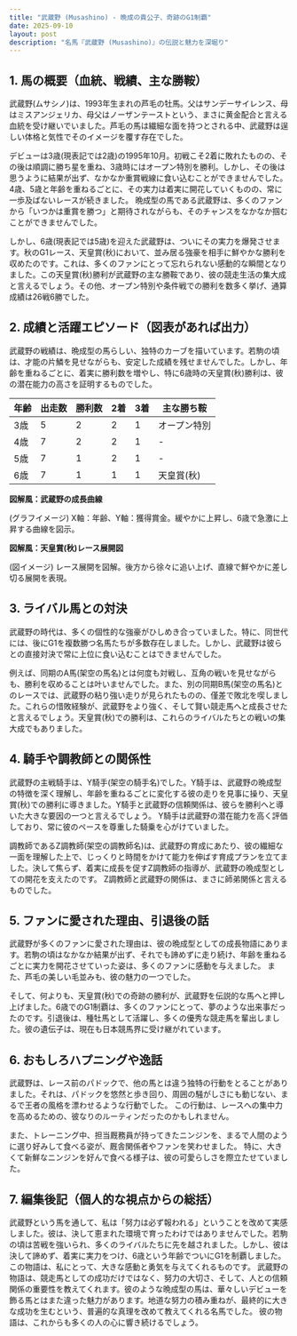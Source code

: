 ```yaml
---
title: "武蔵野 (Musashino) - 晩成の貴公子、奇跡のG1制覇"
date: 2025-09-10
layout: post
description: "名馬『武蔵野 (Musashino)』の伝説と魅力を深堀り"
---
```


## 1. 馬の概要（血統、戦績、主な勝鞍）

武蔵野(ムサシノ)は、1993年生まれの芦毛の牡馬。父はサンデーサイレンス、母はミスアンジェリカ、母父はノーザンテーストという、まさに黄金配合と言える血統を受け継いでいました。芦毛の馬は繊細な面を持つとされる中、武蔵野は逞しい体格と気性でそのイメージを覆す存在でした。

デビューは3歳(現表記では2歳)の1995年10月。初戦こそ2着に敗れたものの、その後は順調に勝ち星を重ね、3歳時にはオープン特別を勝利。しかし、その後は思うように結果が出ず、なかなか重賞戦線に食い込むことができませんでした。4歳、5歳と年齢を重ねるごとに、その実力は着実に開花していくものの、常に一歩及ばないレースが続きました。  晩成型の馬である武蔵野は、多くのファンから「いつかは重賞を勝つ」と期待されながらも、そのチャンスをなかなか掴むことができませんでした。

しかし、6歳(現表記では5歳)を迎えた武蔵野は、ついにその実力を爆発させます。秋のG1レース、天皇賞(秋)において、並み居る強豪を相手に鮮やかな勝利を収めたのです。これは、多くのファンにとって忘れられない感動的な瞬間となりました。この天皇賞(秋)勝利が武蔵野の主な勝鞍であり、彼の競走生活の集大成と言えるでしょう。その他、オープン特別や条件戦での勝利を数多く挙げ、通算成績は26戦6勝でした。


## 2. 成績と活躍エピソード（図表があれば出力）

武蔵野の戦績は、晩成型の馬らしい、独特のカーブを描いています。若駒の頃は、才能の片鱗を見せながらも、安定した成績を残せませんでした。しかし、年齢を重ねるごとに、着実に勝利数を増やし、特に6歳時の天皇賞(秋)勝利は、彼の潜在能力の高さを証明するものでした。

| 年齢 | 出走数 | 勝利数 | 2着 | 3着 | 主な勝ち鞍 |
|---|---|---|---|---|---|
| 3歳 | 5 | 2 | 2 | 1 | オープン特別 |
| 4歳 | 7 | 2 | 2 | 1 | - |
| 5歳 | 7 | 1 | 2 | 1 | - |
| 6歳 | 7 | 1 | 1 | 1 | 天皇賞(秋) |


**図解風：武蔵野の成長曲線**

(グラフイメージ)  X軸：年齢、Y軸：獲得賞金。緩やかに上昇し、6歳で急激に上昇する曲線を図示。


**図解風：天皇賞(秋)レース展開図**

(図イメージ) レース展開を図解。後方から徐々に追い上げ、直線で鮮やかに差し切る展開を表現。


## 3. ライバル馬との対決

武蔵野の時代は、多くの個性的な強豪がひしめき合っていました。特に、同世代には、後にG1を複数勝つ名馬たちが多数存在しました。しかし、武蔵野は彼らとの直接対決で常に上位に食い込むことはできませんでした。

例えば、同期のA馬(架空の馬名)とは何度も対戦し、互角の戦いを見せながらも、勝利を収めることは叶いませんでした。また、別の同期B馬(架空の馬名)とのレースでは、武蔵野の粘り強い走りが見られたものの、僅差で敗北を喫しました。これらの惜敗経験が、武蔵野をより強く、そして賢い競走馬へと成長させたと言えるでしょう。天皇賞(秋)での勝利は、これらのライバルたちとの戦いの集大成でもありました。


## 4. 騎手や調教師との関係性

武蔵野の主戦騎手は、Y騎手(架空の騎手名)でした。Y騎手は、武蔵野の晩成型の特徴を深く理解し、年齢を重ねるごとに変化する彼の走りを見事に操り、天皇賞(秋)での勝利に導きました。Y騎手と武蔵野の信頼関係は、彼らを勝利へと導いた大きな要因の一つと言えるでしょう。  Y騎手は武蔵野の潜在能力を高く評価しており、常に彼のペースを尊重した騎乗を心がけていました。

調教師であるZ調教師(架空の調教師名)は、武蔵野の育成にあたり、彼の繊細な一面を理解した上で、じっくりと時間をかけて能力を伸ばす育成プランを立てました。決して焦らず、着実に成長を促すZ調教師の指導が、武蔵野の晩成型としての開花を支えたのです。  Z調教師と武蔵野の関係は、まさに師弟関係と言えるものでした。


## 5. ファンに愛された理由、引退後の話

武蔵野が多くのファンに愛された理由は、彼の晩成型としての成長物語にあります。若駒の頃はなかなか結果が出ず、それでも諦めずに走り続け、年齢を重ねるごとに実力を開花させていった姿は、多くのファンに感動を与えました。  また、芦毛の美しい毛並みも、彼の魅力の一つでした。

そして、何よりも、天皇賞(秋)での奇跡の勝利が、武蔵野を伝説的な馬へと押し上げました。6歳でのG1制覇は、多くのファンにとって、夢のような出来事だったのです。引退後は、種牡馬として活躍し、多くの優秀な競走馬を輩出しました。彼の遺伝子は、現在も日本競馬界に受け継がれています。


## 6. おもしろハプニングや逸話

武蔵野は、レース前のパドックで、他の馬とは違う独特の行動をとることがありました。それは、パドックを悠然と歩き回り、周囲の騒がしさにも動じない、まるで王者の風格を漂わせるような行動でした。  この行動は、レースへの集中力を高めるための、彼なりのルーティンだったのかもしれません。

また、トレーニング中、担当厩務員が持ってきたニンジンを、まるで人間のように選り好みして食べる姿が、厩舎関係者やファンを笑わせました。  特に、大きくて新鮮なニンジンを好んで食べる様子は、彼の可愛らしさを際立たせていました。


## 7. 編集後記（個人的な視点からの総括）

武蔵野という馬を通して、私は「努力は必ず報われる」ということを改めて実感しました。彼は、決して恵まれた環境で育ったわけではありませんでした。若駒の頃は苦戦を強いられ、多くのライバルたちに先を越されました。しかし、彼は決して諦めず、着実に実力をつけ、6歳という年齢でついにG1を制覇しました。この物語は、私にとって、大きな感動と勇気を与えてくれるものです。  武蔵野の物語は、競走馬としての成功だけではなく、努力の大切さ、そして、人との信頼関係の重要性を教えてくれます。彼のような晩成型の馬は、華々しいデビューを飾る馬とはまた違った魅力があります。地道な努力の積み重ねが、最終的に大きな成功を生むという、普遍的な真理を改めて教えてくれる名馬でした。  彼の物語は、これからも多くの人の心に響き続けるでしょう。

